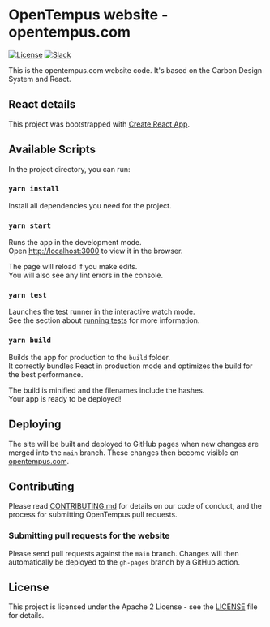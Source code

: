 # OpenTempus website - opentempus.com

[![License](https://img.shields.io/badge/License-Apache2-blue.svg)](https://www.apache.org/licenses/LICENSE-2.0) [![Slack](https://img.shields.io/static/v1?label=Slack&message=%23opentempus&color=blue)](https://callforcode.org/slack)

This is the opentempus.com website code. It's based on the Carbon Design System and React.

## React details

This project was bootstrapped with [Create React App](https://github.com/facebook/create-react-app).

## Available Scripts

In the project directory, you can run:

### `yarn install`

Install all dependencies you need for the project.

### `yarn start`

Runs the app in the development mode.\
Open [http://localhost:3000](http://localhost:3000) to view it in the browser.

The page will reload if you make edits.\
You will also see any lint errors in the console.

### `yarn test`

Launches the test runner in the interactive watch mode.\
See the section about [running tests](https://facebook.github.io/create-react-app/docs/running-tests) for more information.

### `yarn build`

Builds the app for production to the `build` folder.\
It correctly bundles React in production mode and optimizes the build for the best performance.

The build is minified and the filenames include the hashes.\
Your app is ready to be deployed!

## Deploying

The site will be built and deployed to GitHub pages when new changes are merged into the `main` branch. These changes then become visible on [opentempus.com](https://www.opentempus.com/).

## Contributing

Please read [CONTRIBUTING.md](CONTRIBUTING.md) for details on our code of conduct, and the process for submitting OpenTempus pull requests.

### Submitting pull requests for the website

Please send pull requests against the `main` branch. Changes will then automatically be deployed to the `gh-pages` branch by a GitHub action.

## License

This project is licensed under the Apache 2 License - see the [LICENSE](LICENSE) file for details.

